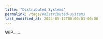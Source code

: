 ```yaml
---
title: "Distributed Systems"
permalink: /tags/#distributed-systems
last_modified_at: 2024-05-12T00:00:01-00:00
---
```


WIP.......